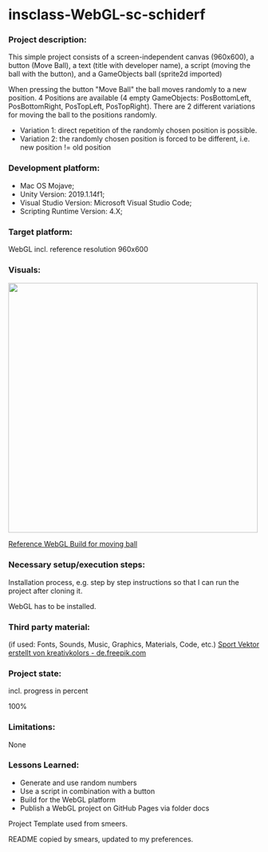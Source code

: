 # insclass-WebGL-sc-schiderf

### Project description: 
This simple project consists of a screen-independent canvas (960x600), 
a button (Move Ball), a text (title with developer name), a script (moving the ball with the button), 
and a GameObjects ball (sprite2d imported)

When pressing the button "Move Ball" the ball moves randomly to a new position. 
4 Positions are available (4 empty GameObjects: PosBottomLeft, PosBottomRight, PosTopLeft, PosTopRight).
There are 2 different variations for moving the ball to the positions randomly.
* Variation 1: direct repetition of the randomly chosen position is possible.
* Variation 2: the randomly chosen position is forced to be different, i.e. new position != old position  

### Development platform: 
* Mac OS Mojave; 
* Unity Version: 2019.1.14f1; 
* Visual Studio Version: Microsoft Visual Studio Code;
* Scripting Runtime Version: 4.X;

### Target platform: 
WebGL incl. reference resolution 960x600 

### Visuals: 
<div>
<img src = "./Screenshots/sketch-moving-ball.jpg" width = "500">
</div>

<a href="https://3ahmnm-htlsbg.github.io/home-WebGl-cs-smeerws/">Reference WebGL Build for moving ball</a>

### Necessary setup/execution steps: 
Installation process, e.g. step by step instructions so that I can run the project after cloning it.

WebGL has to be installed.

### Third party material: 
(if used: Fonts, Sounds, Music, Graphics, Materials, Code, etc.)
<a href="https://de.freepik.com/fotos-vektoren-kostenlos/sport">Sport Vektor erstellt von kreativkolors - de.freepik.com</a>

### Project state: 
incl. progress in percent

100%

### Limitations: 
None

### Lessons Learned: 
* Generate and use random numbers
* Use a script in combination with a button
* Build for the WebGL platform
* Publish a WebGL project on GitHub Pages via folder docs

Project Template used from smeers.

README copied by smears, updated to my preferences.


